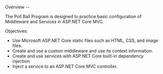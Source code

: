 Overview --

The Poll Ball Program is designed to practice basic configuration of Middleware and Services in ASP.NET Core MVC.

Objectives:

- Use Microsoft ASP.NET Core static files such as HTML, CSS, and image files.
-	Create and use a custom middleware and use its context information.
-	Create and use services with ASP.NET Core built-in dependency injection.
-	Inject a service to an ASP.NET Core MVC controller.
